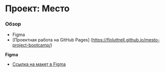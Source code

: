 # Проект: Место

### Обзор

- Figma
- [Проектная работа на GitHub Pages] (https://floluttrell.github.io/mesto-project-bootcamp/)

**Figma**

- [Ссылка на макет в Figma](https://www.figma.com/file/2cn9N9jSkmxD84oJik7xL7/JavaScript.-Sprint-4?node-id=0%3A1)
